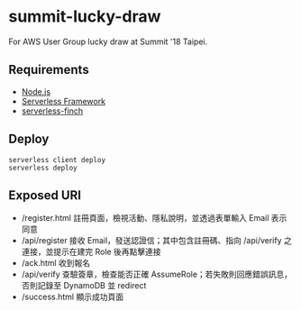 # summit-lucky-draw

For AWS User Group lucky draw at Summit '18 Taipei.

## Requirements

* [Node.js]()
* [Serverless Framework](https://serverless.com/)
* [serverless-finch](https://github.com/fernando-mc/serverless-finch)


## Deploy

```
serverless client deploy
serverless deploy
```

## Exposed URI

* /register.html 註冊頁面，檢視活動、隱私說明，並透過表單輸入 Email 表示同意
* /api/register 接收 Email，發送認證信；其中包含註冊碼、指向 /api/verify 之連接，並提示在建完 Role 後再點擊連接
* /ack.html 收到報名
* /api/verify 查驗簽章，檢查能否正確 AssumeRole；若失敗則回應錯誤訊息，否則記錄至 DynamoDB 並 redirect
* /success.html 顯示成功頁面

